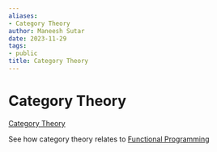 ```yaml
---
aliases:
- Category Theory
author: Maneesh Sutar
date: 2023-11-29
tags:
- public
title: Category Theory
---
```


# Category Theory

[Category Theory](https://en.wikipedia.org/wiki/Category_theory)

See how category theory relates to [Functional Programming](functional_programming.md)
